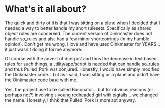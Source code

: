 # What's it all about? #

The quick and dirty of it is that I was sitting on a plane when I decided that I needed a way to better handle my snort rulesets.  Specifically as shared object rules are concerned.  The current version of Oinkmaster does not handle so\_rules and also had a few minor shortcomings (in my humble opinion).  Don't get me wrong, I love and have used Oinkmaster for YEARS... it just wasn't doing it for me anymore.

Of course with the advent of dcerpc2 and thus the decrease in text based rules for such things, a utility/app/script is needed that can handle so\_rules and thus Pulled\_Pork was conjured.  Honestly, I would have simply modified the Oinkmaster code... but as I said, I was sitting on a plane and didn't have the Oinkmaster code base with me.

Yes, the project use to be called Baconator... but for obvious reasons (or perhaps not?) involving a young redheaded girl with pigtails... we changed the name.  Honestly, I think that Pulled\_Pork is more apt anyway.